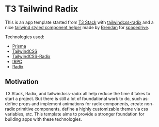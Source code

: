# T3 Tailwind Radix

This is an app template started from [T3 Stack](https://github.com/t3-oss/create-t3-app) with [tailwindcss-radix](https://github.com/ecklf/tailwindcss-radix) and a nice [tailwind styled component helper](https://github.com/JackRKelly/t3-tailwind-radix/blob/master/src/utils/tw.ts) made by [Brendan](https://github.com/Brendonovich) for [spacedrive](https://github.com/spacedriveapp/spacedrive).

Technologies used:

- [Prisma](https://prisma.io)
- [TailwindCSS](https://tailwindcss.com)
- [TailwindCSS-Radix](https://github.com/ecklf/tailwindcss-radix)
- [tRPC](https://trpc.io)
- [Radix](https://www.radix-ui.com/)

## Motivation

T3 Stack, Radix, and tailwindcss-radix all help reduce the time it takes to start a project. But there is still a lot of foundational work to do, such as: define props and implement animations for radix components, create non-radix primitive components, define a highly customizable theme via css variables, etc. This template aims to provide a stronger foundation for building apps with these technologies.
